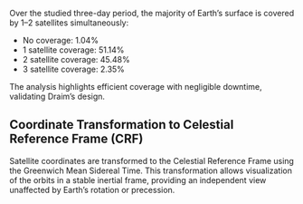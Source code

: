 Over the studied three-day period, the majority of Earth’s surface is covered by 1–2 satellites simultaneously:

- No coverage: 1.04%
- 1 satellite coverage: 51.14%
- 2 satellite coverage: 45.48%
- 3 satellite coverage: 2.35%

The analysis highlights efficient coverage with negligible downtime, validating Draim’s design.


## Coordinate Transformation to Celestial Reference Frame (CRF)  
Satellite coordinates are transformed to the Celestial Reference Frame using the Greenwich Mean Sidereal Time. This transformation allows visualization of the orbits in a stable inertial frame, providing an independent view unaffected by Earth’s rotation or precession.

